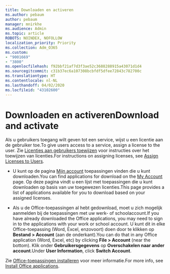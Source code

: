 ```yaml
---
title: Downloaden en activeren
ms.author: pebaum
author: pebaum
manager: mnirkhe
ms.audience: Admin
ms.topic: article
ROBOTS: NOINDEX, NOFOLLOW
localization_priority: Priority
ms.collection: Adm_O365
ms.custom:
- "9001669"
- "3800"
ms.openlocfilehash: f92bbf21af7d3f3ae52c3688288915a43071d1d4
ms.sourcegitcommit: c31b37ec6a107308bcbfdf5dfee72843c782700c
ms.translationtype: HT
ms.contentlocale: nl-NL
ms.lasthandoff: 04/02/2020
ms.locfileid: "43102600"
---
```

# <a name="download-and-activate"></a><span data-ttu-id="0cb3b-102">Downloaden en activeren</span><span class="sxs-lookup"><span data-stu-id="0cb3b-102">Download and activate</span></span>

<span data-ttu-id="0cb3b-103">Als u gebruikers toegang wilt geven tot een service, wijst u een licentie aan de gebruiker toe.</span><span class="sxs-lookup"><span data-stu-id="0cb3b-103">To give users access to a service, assign a license to the user.</span></span> <span data-ttu-id="0cb3b-104">Zie [Licenties aan gebruikers toewijzen](https://docs.microsoft.com/microsoft-365/admin/manage/assign-licenses-to-users) voor instructies over het toewijzen van licenties.</span><span class="sxs-lookup"><span data-stu-id="0cb3b-104">For instructions on assigning licenses, see [Assign Licenses to Users](https://docs.microsoft.com/microsoft-365/admin/manage/assign-licenses-to-users).</span></span>

- <span data-ttu-id="0cb3b-105">U kunt op de pagina [Mijn account](https://portal.office.com/account/#installs) toepassingen vinden die u kunt downloaden.</span><span class="sxs-lookup"><span data-stu-id="0cb3b-105">You can find applications for download on the [My Account](https://portal.office.com/account/#installs) page.</span></span> <span data-ttu-id="0cb3b-106">Op deze pagina vindt u een lijst met toepassingen die u kunt downloaden op basis van uw toegewezen licenties.</span><span class="sxs-lookup"><span data-stu-id="0cb3b-106">This page provides a list of applications available for you to download based on your assigned licenses.</span></span> 

- <span data-ttu-id="0cb3b-107">Als u de Office-toepassingen al hebt gedownload, moet u zich mogelijk aanmelden bij de toepassingen met uw werk- of schoolaccount.</span><span class="sxs-lookup"><span data-stu-id="0cb3b-107">If you have already downloaded the Office applications, you may need to sign in to the applications with your work or school account.</span></span> <span data-ttu-id="0cb3b-108">U kunt dit in elke Office-toepassing (Word, Excel, enzovoort) doen door te klikken op **Bestand > Account** (aan de onderkant).</span><span class="sxs-lookup"><span data-stu-id="0cb3b-108">You can do that in any Office application (Word, Excel, etc) by clicking **File > Account** (near the bottom).</span></span> <span data-ttu-id="0cb3b-109">Klik onder **Gebruikersgegevens** op **Overschakelen naar ander account**.</span><span class="sxs-lookup"><span data-stu-id="0cb3b-109">Under **User Information**, click **Switch Account**.</span></span>

<span data-ttu-id="0cb3b-110">Zie [Office-toepassingen installeren](https://docs.microsoft.com/microsoft-365/admin/setup/install-applications) voor meer informatie.</span><span class="sxs-lookup"><span data-stu-id="0cb3b-110">For more info, see [Install Office applications](https://docs.microsoft.com/microsoft-365/admin/setup/install-applications).</span></span>
